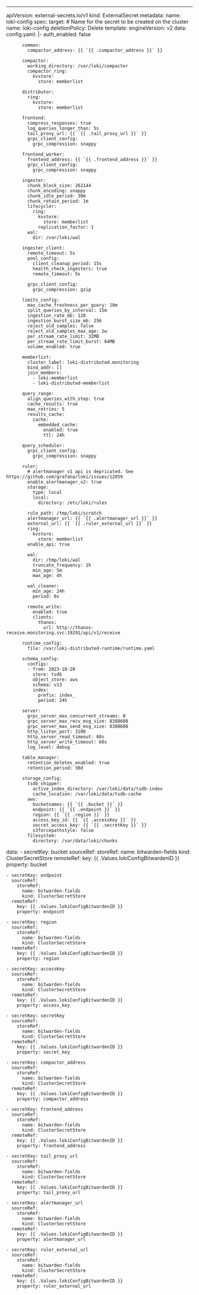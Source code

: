 ---
apiVersion: external-secrets.io/v1
kind: ExternalSecret
metadata:
  name: loki-config
spec:
  target:
    # Name for the secret to be created on the cluster
    name: loki-config
    deletionPolicy: Delete
    template:
      engineVersion: v2
      data:
        config.yaml: |-
          auth_enabled: false

          common:
            compactor_address: {{ `{{ .compactor_address }}` }}

          compactor:
            working_directory: /var/loki/compactor
            compactor_ring:
              kvstore:
                store: memberlist

          distributor:
            ring:
              kvstore:
                store: memberlist

          frontend:
            compress_responses: true
            log_queries_longer_than: 5s
            tail_proxy_url: {{ `{{ .tail_proxy_url }}` }}
            grpc_client_config:
              grpc_compression: snappy

          frontend_worker:
            frontend_address: {{ `{{ .frontend_address }}` }}
            grpc_client_config:
              grpc_compression: snappy

          ingester:
            chunk_block_size: 262144
            chunk_encoding: snappy
            chunk_idle_period: 30m
            chunk_retain_period: 1m
            lifecycler:
              ring:
                kvstore:
                  store: memberlist
                replication_factor: 1
            wal:
              dir: /var/loki/wal

          ingester_client:
            remote_timeout: 5s
            pool_config:
              client_cleanup_period: 15s
              health_check_ingesters: true
              remote_timeout: 5s

            grpc_client_config:
              grpc_compression: gzip

          limits_config:
            max_cache_freshness_per_query: 10m
            split_queries_by_interval: 15m
            ingestion_rate_mb: 128
            ingestion_burst_size_mb: 256
            reject_old_samples: false
            reject_old_samples_max_age: 1w
            per_stream_rate_limit: 32MB
            per_stream_rate_limit_burst: 64MB
            volume_enabled: true

          memberlist:
            cluster_label: loki-distributed.monitoring
            bind_addr: []
            join_members:
              - loki-memberlist
              - loki-distributed-memberlist

          query_range:
            align_queries_with_step: true
            cache_results: true
            max_retries: 5
            results_cache:
              cache:
                embedded_cache:
                  enabled: true
                  ttl: 24h

          query_scheduler:
            grpc_client_config:
              grpc_compression: snappy

          ruler:
            # alertmanager v1 api is depricated. See https://github.com/grafana/loki/issues/12859
            enable_alertmanager_v2: true
            storage:
              type: local
              local:
                directory: /etc/loki/rules

            rule_path: /tmp/loki/scratch
            alertmanager_url: {{ `{{ .alertmanager_url }}` }}
            external_url: {{ `{{ .ruler_external_url }}` }}
            ring:
              kvstore:
                store: memberlist
            enable_api: true

            wal:
              dir: /tmp/loki/wal
              truncate_frequency: 1h
              min_age: 5m
              max_age: 4h

            wal_cleaner:
              min_age: 24h
              period: 0s

            remote_write:
              enabled: true
              clients:
                thanos:
                  url: http://thanos-receive.monitoring.svc:19291/api/v1/receive

          runtime_config:
            file: /var/loki-distributed-runtime/runtime.yaml

          schema_config:
            configs:
            - from: 2023-10-20
              store: tsdb
              object_store: aws
              schema: v13
              index:
                prefix: index_
                period: 24h

          server:
            grpc_server_max_concurrent_streams: 0
            grpc_server_max_recv_msg_size: 8388608
            grpc_server_max_send_msg_size: 8388608
            http_listen_port: 3100
            http_server_read_timeout: 60s
            http_server_write_timeout: 60s
            log_level: debug

          table_manager:
            retention_deletes_enabled: true
            retention_period: 30d

          storage_config:
            tsdb_shipper:
              active_index_directory: /var/loki/data/tsdb-index
              cache_location: /var/loki/data/tsdb-cache
            aws:
              bucketnames: {{ `{{ .bucket }}` }}
              endpoint: {{ `{{ .endpoint }}` }}
              region: {{ `{{ .region }}` }}
              access_key_id: {{ `{{ .accessKey }}` }}
              secret_access_key: {{ `{{ .secretKey }}` }}
              s3forcepathstyle: false
            filesystem:
              directory: /var/data/loki/chunks

  data:
    - secretKey: bucket
      sourceRef:
        storeRef:
          name: bitwarden-fields
          kind: ClusterSecretStore
      remoteRef:
        key: {{ .Values.lokiConfigBitwardenID }}
        property: bucket

    - secretKey: endpoint
      sourceRef:
        storeRef:
          name: bitwarden-fields
          kind: ClusterSecretStore
      remoteRef:
        key: {{ .Values.lokiConfigBitwardenID }}
        property: endpoint

    - secretKey: region
      sourceRef:
        storeRef:
          name: bitwarden-fields
          kind: ClusterSecretStore
      remoteRef:
        key: {{ .Values.lokiConfigBitwardenID }}
        property: region

    - secretKey: accessKey
      sourceRef:
        storeRef:
          name: bitwarden-fields
          kind: ClusterSecretStore
      remoteRef:
        key: {{ .Values.lokiConfigBitwardenID }}
        property: access_key

    - secretKey: secretKey
      sourceRef:
        storeRef:
          name: bitwarden-fields
          kind: ClusterSecretStore
      remoteRef:
        key: {{ .Values.lokiConfigBitwardenID }}
        property: secret_key

    - secretKey: compactor_address
      sourceRef:
        storeRef:
          name: bitwarden-fields
          kind: ClusterSecretStore
      remoteRef:
        key: {{ .Values.lokiConfigBitwardenID }}
        property: compactor_address

    - secretKey: frontend_address
      sourceRef:
        storeRef:
          name: bitwarden-fields
          kind: ClusterSecretStore
      remoteRef:
        key: {{ .Values.lokiConfigBitwardenID }}
        property: frontend_address

    - secretKey: tail_proxy_url
      sourceRef:
        storeRef:
          name: bitwarden-fields
          kind: ClusterSecretStore
      remoteRef:
        key: {{ .Values.lokiConfigBitwardenID }}
        property: tail_proxy_url

    - secretKey: alertmanager_url
      sourceRef:
        storeRef:
          name: bitwarden-fields
          kind: ClusterSecretStore
      remoteRef:
        key: {{ .Values.lokiConfigBitwardenID }}
        property: alertmanager_url

    - secretKey: ruler_external_url
      sourceRef:
        storeRef:
          name: bitwarden-fields
          kind: ClusterSecretStore
      remoteRef:
        key: {{ .Values.lokiConfigBitwardenID }}
        property: ruler_external_url
